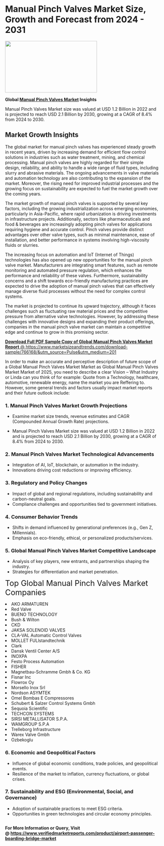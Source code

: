<H1>Manual Pinch Valves Market Size, Growth and Forecast from 2024 - 2031</H1><img class="aligncenter size-medium wp-image-584254" src="https://thirdeyenews.in/wp-content/uploads/2024/09/Global-Market-Research-300x168.jpeg" alt="" width="300" height="168" /><p><strong>Global&nbsp;<a href="https://www.marketsizeandtrends.com/download-sample/766168/&amp;utm_source=Pulse&amp;utm_medium=201">Manual Pinch Valves Market</a> Insights</strong></p><p>Manual Pinch Valves Market size was valued at USD 1.2 Billion in 2022 and is projected to reach USD 2.1 Billion by 2030, growing at a CAGR of 8.4% from 2024 to 2030.</p><p><h2>Market Growth Insights</h2> <p>The global market for manual pinch valves has experienced steady growth in recent years, driven by increasing demand for efficient flow control solutions in industries such as water treatment, mining, and chemical processing. Manual pinch valves are highly regarded for their simple design, reliability, and ability to handle a wide range of fluid types, including slurry and abrasive materials. The ongoing advancements in valve materials and automation technology are also contributing to the expansion of the market. Moreover, the rising need for improved industrial processes and the growing focus on sustainability are expected to fuel the market growth over the coming years.</p> <p><a href="#"></a></p> <p>The market growth of manual pinch valves is supported by several key factors, including the growing industrialization across emerging economies, particularly in Asia-Pacific, where rapid urbanization is driving investments in infrastructure projects. Additionally, sectors like pharmaceuticals and food & beverages are increasingly adopting pinch valves for applications requiring hygiene and accurate control. Pinch valves provide distinct advantages over other valve types, such as minimal maintenance, ease of installation, and better performance in systems involving high-viscosity fluids or slurries.</p> <p>The increasing focus on automation and IoT (Internet of Things) technologies has also opened up new opportunities for the manual pinch valve market. Manufacturers are integrating smart features, such as remote monitoring and automated pressure regulation, which enhances the performance and reliability of these valves. Furthermore, sustainability concerns and a shift towards eco-friendly manufacturing practices are expected to drive the adoption of manual pinch valves that can effectively manage diverse fluid processes without the need for complex control systems.</p> <p>The market is projected to continue its upward trajectory, although it faces challenges such as fluctuating raw material prices and the competitive pressure from alternative valve technologies. However, by addressing these challenges with innovative designs and expanding their product offerings, companies in the manual pinch valve market can maintain a competitive edge and continue to grow in this promising sector.</p> <p><a href="#"></p><p><span class=""><strong>Download Full PDF Sample Copy of Global Manual Pinch Valves Market Report</strong> @ <a href="https://www.marketsizeandtrends.com/download-sample/766168/&amp;utm_source=Pulse&amp;utm_medium=201" target="_blank">https://www.marketsizeandtrends.com/download-sample/766168/&amp;utm_source=Pulse&amp;utm_medium=201</a></span></p><p>In order to make an accurate and perceptive description of future scope of a Global&nbsp;Manual Pinch Valves Market Market as Global&nbsp;Manual Pinch Valves Market Market of 2025, you need to describe a clear Vision &ndash; What Industry or Linda can you think of for example: Quote from a Technology, healthcare, automotive, renewable energy, name the market you are Reffering to. However, some general trends and factors usually impact market reports and their future outlook include:</p><h3>1.&nbsp;<strong>Manual Pinch Valves Market Growth Projections</strong></h3><ul><li>Examine market size trends, revenue estimates and CAGR (Compounded Annual Growth Rate) projections.</li><li><p>Manual Pinch Valves Market size was valued at USD 1.2 Billion in 2022 and is projected to reach USD 2.1 Billion by 2030, growing at a CAGR of 8.4% from 2024 to 2030.</p></li></ul><h3>2.&nbsp;<strong>Manual Pinch Valves Market Technological Advancements</strong></h3><ul><li>Integration of AI, IoT, blockchain, or automation in the industry.</li><li>Innovations driving cost reductions or improving efficiency.</li></ul><h3>3.&nbsp;<strong>Regulatory and Policy Changes</strong></h3><ul><li>Impact of global and regional regulations, including sustainability and carbon-neutral goals.</li><li>Compliance challenges and opportunities tied to government initiatives.</li></ul><h3>4.&nbsp;<strong>Consumer Behavior Trends</strong></h3><ul><li>Shifts in demand influenced by generational preferences (e.g., Gen Z, Millennials).</li><li>Emphasis on eco-friendly, ethical, or personalized products/services.</li></ul><h3>5.&nbsp;<strong>Global Manual Pinch Valves Market Competitive Landscape</strong></h3><ul><li>Analysis of key players, new entrants, and partnerships shaping the industry.</li><li>Strategies for differentiation and market penetration.</li></ul><p data-pm-slice="1 1 []"><span style="color: inherit; font-family: inherit; font-size: 25px;">Top Global Manual Pinch Valves Market Companies</span></p><div class="" data-test-id=""><p><li>AKO ARMATUREN</li><li> Red Valve</li><li> BUENO TECHNOLOGY</li><li> Bush & Wilton</li><li> CKD</li><li> JAKSA SOLENOID VALVES</li><li> CLA-VAL Automatic Control Valves</li><li> MOLLET FULlstandtechnik</li><li> Clark</li><li> Dansk Ventil Center A/S</li><li> INOXPA</li><li> Festo Process Automation</li><li> FISHER</li><li> Magnetbau-Schramme Gmbh & Co. KG</li><li> Fisnar Inc</li><li> Flowrox Oy</li><li> Morsello Inox Srl</li><li> Nordson ASYMTEK</li><li> Omel Bombas E Compressores</li><li> Schubert & Salzer Control Systems Gmbh</li><li> Sequoia Scientific</li><li> TECHCON SYSTEMS</li><li> SIRSI METALLISATOR S.P.A.</li><li> WAMGROUP S.P.A</li><li> Trelleborg Infrastructure</li><li> Warex Valve Gmbh</li><li> Ozbekoglu</li></p></div><h3>6.&nbsp;<strong>Economic and Geopolitical Factors</strong></h3><ul><li>Influence of global economic conditions, trade policies, and geopolitical events.</li><li>Resilience of the market to inflation, currency fluctuations, or global crises.</li></ul><h3>7.&nbsp;<strong>Sustainability and ESG (Environmental, Social, and Governance)</strong></h3><ul><li>Adoption of sustainable practices to meet ESG criteria.</li><li>Opportunities in green technologies and circular economy principles.</li></ul><h2><strong style="font-size: 14px;">For More Information or Query, Visit @&nbsp;</strong><a style="background-color: #ffffff; font-size: 14px;" href="https://www.marketsizeandtrends.com/report/manual-pinch-valves-market/" target="_blank">https://www.verifiedmarketreports.com/product/airport-passenger-boarding-bridge-market</a></h2>
